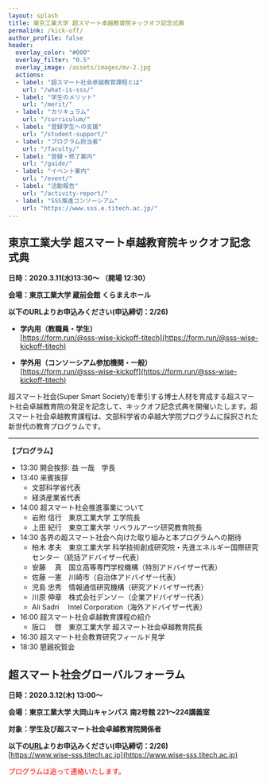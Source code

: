 ```yaml
---
layout: splash
title: 東京工業大学 超スマート卓越教育院キックオフ記念式典
permalink: /kick-off/
author_profile: false
header:
  overlay_color: "#000"
  overlay_filter: "0.5"
  overlay_image: /assets/images/mv-2.jpg
  actions:
  - label: "超スマート社会卓越教育課程とは"
    url: "/what-is-sss/"
  - label: "学生のメリット"
    url: "/merit/"
  - label: "カリキュラム"
    url: "/curriculum/"
  - label: "登録学生への支援​"
    url: "/student-support/"
  - label: "プログラム担当者​"
    url: "/faculty/"
  - label: "登録・修了案内"
    url: "/guide/"
  - label: "イベント案内"
    url: "/event/"
  - label: "活動報告"
    url: "/activity-report/"
  - label: "SSS推進コンソーシアム"
    url: "https://www.sss.e.titech.ac.jp/"
---
```


## 東京工業大学 超スマート卓越教育院キックオフ記念式典

**日時：2020.3.11(水)13:30～  （開場 12:30）**

**会場：東京工業大学 蔵前会館 くらまえホール**

**以下のURLよりお申込みください(申込締切：2/26)**

* **学内用（教職員・学生）**<br>
  [https://form.run/@sss-wise-kickoff-titech](https://form.run/@sss-wise-kickoff-titech)

* **学外用（コンソーシアム参加機関・一般）**<br>
  [https://form.run/@sss-wise-kickoff](https://form.run/@sss-wise-kickoff-titech)

超スマート社会(Super Smart Society)を牽引する博士人材を育成する超スマート社会卓越教育院の発足を記念して、キックオフ記念式典を開催いたします。超スマート社会卓越教育課程は、文部科学省の卓越大学院プログラムに採択された新世代の教育プログラムです。

<hr>

**【プログラム】**

* 13:30  開会挨拶: 益 一哉　学長
* 13:40  来賓挨拶
  * 文部科学省代表
  * 経済産業省代表
* 14:00  超スマート社会推進事業について
  * 岩附 信行　東京工業大学 工学院長
  * 上田 紀行　東京工業大学 リベラルアーツ研究教育院長
* 14:30  各界の超スマート社会へ向けた取り組みと本プログラムへの期待
  * 柏木 孝夫　東京工業大学 科学技術創成研究院・先進エネルギー国際研究センター（統括アドバイザー代表）
  * 安藤　 真　国立高等専門学校機構（特別アドバイザー代表）
  * 佐藤 一憲　川崎市（自治体アドバイザー代表）
  * 児島 忠秀　情報通信研究機構（研究アドバイザー代表）
  * 川原 伸章　株式会社デンソー（企業アドバイザー代表）
  * Ali Sadri　  Intel Corporation（海外アドバイザー代表）
* 16:00  超スマート社会卓越教育課程の紹介
  * 阪口　 啓　東京工業大学 超スマート社会卓越教育院長
* 16:30  超スマート社会教育研究フィールド見学
* 18:30  懇親祝賀会


## 超スマート社会グローバルフォーラム

**日時：2020.3.12(木) 13:00～**

**会場：東京工業大学 大岡山キャンパス 南2号館 221～224講義室**

**対象：学生及び超スマート社会卓越教育院関係者**

**以下の[URL](https://www.wise-sss.titech.ac.jp)よりお申込みください(申込締切：2/26)**<br>
[https://www.wise-sss.titech.ac.jp](https://www.wise-sss.titech.ac.jp)

  <span style="color:Red">​プログラムは追って連絡いたします。</span>
